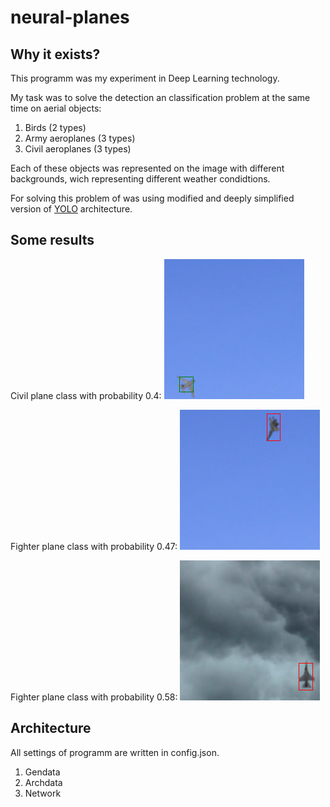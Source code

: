 # neural-planes

## Why it exists?
This programm was my experiment in Deep Learning technology. 

My task was to solve the detection an classification problem at the same time on aerial objects:

1. Birds (2 types)
2. Army aeroplanes (3 types)
3. Civil aeroplanes (3 types)

Each of these objects was represented on the image with different backgrounds, wich representing 
different weather condidtions.

For solving this problem of was using modified and deeply simplified version of [YOLO](https://arxiv.org/abs/1506.02640) architecture.

## Some results

Civil plane class with probability 0.4:
![alt text](https://github.com/dkaravaev/neural-planes/blob/master/results/civil_pr40.png)

Fighter plane class with probability 0.47:
![alt text](https://github.com/dkaravaev/neural-planes/blob/master/results/fighter_pr47.png)

Fighter plane class with probability 0.58:
![alt text](https://github.com/dkaravaev/neural-planes/blob/master/results/fighter_pr58.png)

## Architecture

All settings of programm are written in config.json. 

1. Gendata
2. Archdata
3. Network